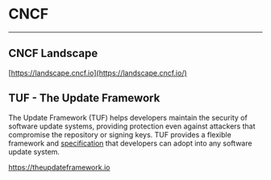 # CNCF

---

## CNCF Landscape

[https://landscape.cncf.io](https://landscape.cncf.io/)

## TUF - The Update Framework

The Update Framework (TUF) helps developers maintain the security of software update systems, providing protection even against attackers that compromise the repository or signing keys. TUF provides a flexible framework and [specification](https://github.com/theupdateframework/specification/blob/master/tuf-spec.md#the-update-framework-specification) that developers can adopt into any software update system.

<https://theupdateframework.io>
